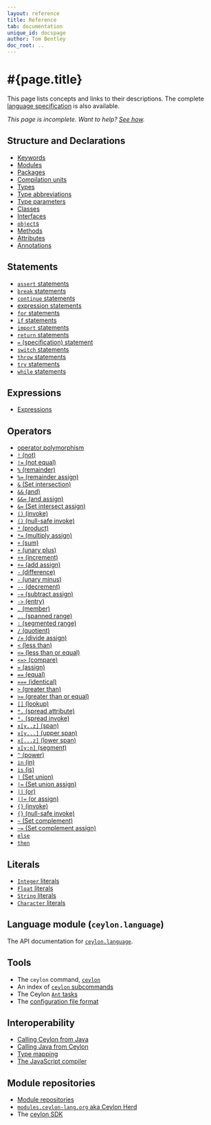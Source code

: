 ```yaml
---
layout: reference
title: Reference
tab: documentation
unique_id: docspage
author: Tom Bentley
doc_root: ..
---
```


# #{page.title}

This page lists concepts and links to their descriptions. The complete 
[language specification](#{page.doc_root}/spec) is also available.

_This page is incomplete. Want to help? [See how](/code/website)._


## Structure and Declarations

* [Keywords](structure/keyword)
* [Modules](structure/module)
* [Packages](structure/package)
* [Compilation units](structure/compilation-unit)
* [Types](structure/type)
* [Type abbreviations](structure/type-abbreviation)
* [Type parameters](structure/type-parameters)
* [Classes](structure/class)
* [Interfaces](structure/class)
* [`object`s](structure/object)
* [Methods](structure/method)
* [Attributes](structure/attribute)
* [Annotations](structure/annotation)

## Statements

* [`assert` statements](statement/assert) 
* [`break` statements](statement/break)
* [`continue` statements](statement/continue)
* [expression statements](expression)
* [`for` statements](statement/for)
* [`if` statements](statement/if)
* [`import` statements](statement/import)
* [`return` statements](statement/return)
* [`=` (specification) statement](statement/specification)
* [`switch` statements](statement/switch)
* [`throw` statements](statement/throw)
* [`try` statements](statement/try)
* [`while` statements](statement/while)

## Expressions

* [Expressions](expression)

## Operators

* [operator polymorphism](operator/operator-polymorphism)
* [`!`   (not)](operator/not)
* [`!=`  (not equal)](operator/not-equal)
* [`%`   (remainder)](operator/remainder)
* [`%=`  (remainder assign)](operator/remainder-assign)
* [`&`   (Set intersection)](operator/intersection) 
* [`&&`  (and)](operator/and)
* [`&&=` (and assign)](operator/and-assign)
* [`&=`  (Set intersect assign)](operator/intersect-assign)
* [`()`  (invoke)](operator/invoke)
* [`()`  (null-safe invoke)](operator/nullsafe-invoke)
* [`*`   (product)](operator/product)
* [`*=`  (multiply assign)](operator/multiply-assign)
* [`+`   (sum)](operator/sum)
* [`+`   (unary plus)](operator/unary_plus)
* [`++`  (increment)](operator/increment)
* [`+=`  (add assign)](operator/add-assign)
* [`-`   (difference)](operator/difference)
* [`-`   (unary minus)](operator/unary_minus)
* [`--`  (decrement)](operator/decrement)
* [`-=`  (subtract assign)](operator/subtract-assign)
* [`->`  (entry)](operator/entry)
* [`.`   (member)](operator/member)
* [`..`  (spanned range)](operator/spanned-range)
* [`:`   (segmented range)](operator/segmented-range)
* [`/`   (quotient)](operator/quotient)
* [`/=`  (divide assign)](operator/divide-assign)
* [`<`   (less than)](operator/less-than)
* [`<=`  (less than or equal)](operator/less-than-or-equal)
* [`<=>` (compare)](operator/compare)
* [`=`   (assign)](operator/assign)
* [`==`  (equal)](operator/equal)
* [`===` (identical)](operator/identical)
* [`>`   (greater than)](operator/greater-than)
* [`>=`  (greater than or equal)](operator/greater-than-or-equal)
* [`[]`  (lookup)](operator/lookup)
* [`*.` (spread attribute)](operator/spread-attribute)
* [`*.` (spread invoke)](operator/spread-invoke)
* [`x[y..z]` (span)](operator/span)
* [`x[y...]` (upper span)](operator/upper-span)
* [`x[...z]` (lower span)](operator/lower-span)
* [`x[y:n]`  (segment)](operator/segment)
* [`^`   (power)](operator/power)
* [`in`  (in)](operator/in)
* [`is`  (is)](operator/is)
* [`|`   (Set union)](operator/union) 
* [`|=`  (Set union assign)](operator/union-assign) 
* [`||`  (or)](operator/or)
* [`||=` (or assign)](operator/or-assign)
* [`{}`  (invoke)](operator/invoke)
* [`{}`  (null-safe invoke)](operator/nullsafe-invoke)
* [`~`   (Set complement)](operator/complement) 
* [`~=`  (Set complement assign)](operator/complement-assign) 
* [`else`](operator/else)
* [`then`](operator/then)


## Literals

* [`Integer` literals](literal/integer)
* [`Float` literals](literal/float)
* [`String` literals](literal/string)
* [`Character` literals](literal/character)

## Language module (`ceylon.language`)

The API documentation for [`ceylon.language`](#{site.urls.apidoc_current}).


## Tools

* The `ceylon` command, [`ceylon`](tool/ceylon)
* An index of [`ceylon` subcommands](tool/ceylon/subcommands)
* The Ceylon [`Ant` tasks](tool/ant)
* The [configuration file format](tool/config)

## Interoperability

* [Calling Ceylon from Java](interoperability/ceylon-from-java)
* [Calling Java from Ceylon](interoperability/java-from-ceylon)
* [Type mapping](interoperability/type-mapping)
* [The JavaScript compiler](interoperability/js)

## Module repositories

* [Module repositories](repository)
* [`modules.ceylon-lang.org` aka Ceylon Herd](repository/modules.ceylon-lang.org)
* The [ceylon SDK](https://modules.ceylon-lang.org/categories/SDK)


